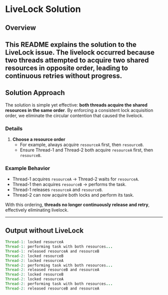 # LiveLock Solution

## Overview

This README explains the solution to the LiveLock issue. 
The livelock occurred because two threads attempted to acquire two shared resources in opposite order, leading to continuous retries without progress.
---

## Solution Approach

The solution is simple yet effective: **both threads acquire the shared resources in the same order**. By enforcing a consistent lock acquisition order, we eliminate the circular contention that caused the livelock.

### Details

1. **Choose a resource order**
    - For example, always acquire `resourceA` first, then `resourceB`.
    - Ensure Thread-1 and Thread-2 both acquire `resourceA` first, then `resourceB`.

### Example Behavior

- Thread-1 acquires `resourceA` → Thread-2 waits for `resourceA`.
- Thread-1 then acquires `resourceB` → performs the task.
- Thread-1 releases `resourceA` and `resourceB`.
- Thread-2 can now acquire both locks and perform its task.

With this ordering, **threads no longer continuously release and retry**, effectively eliminating livelock.

---

## Output without LiveLock
```java
Thread-1: locked resourceA
Thread-1: performing task with both resources...
Thread-1: released resourceA and resourceB
Thread-2: locked resourceB
Thread-2: locked resourceA
Thread-2: performing task with both resources...
Thread-2: released resourceB and resourceA
Thread-2: locked resourceB
Thread-2: locked resourceA
Thread-2: performing task with both resources...
Thread-2: released resourceB and resourceA
```